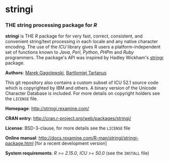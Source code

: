 # **stringi**

### THE string processing package for *R*


**stringi** is THE *R* package for for very fast, correct, consistent,
and convenient string/text processing in each locale and any native
character encoding. The use of the *ICU* library gives R users a
platform-independent set of functions known to *Java*, *Perl*, *Python*,
*PHP*m and *Ruby* programmers. The package's API was inspired by
Hadley Wickham's [stringr](http://cran.r-project.org/web/packages/stringr)
package.

**Authors**: [Marek Gagolewski](http://gagolewski.rexamine.com/),
[Bartlomiej Tartanus](http://tartanus.rexamine.com/)

This git repository also contains a custom subset of ICU 52.1 source code
which is copyrighted by IBM and others. A binary
version of the Unicode Character Database is included.
For more details on copyright holders see the `LICENSE` file.

**Homepage**: http://stringi.rexamine.com/

**CRAN entry**: http://cran.r-project.org/web/packages/stringi/

**License**: BSD-3-clause, for more details see the `LICENSE` file

**Online manual**: http://docs.rexamine.com/R-man/stringi/stringi-package.html 
[for a recent development version]

**System requirements**: *R >= 2.15.0*, *ICU >= 50.0* (see the `INSTALL` file)
